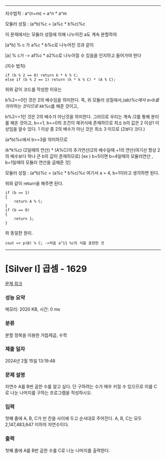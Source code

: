 *****


지수법칙 : a^(n+m) = a^n * a^m

모듈러 성질 : (a*b)%c = (a%c * b%c)%c


이 문제에서는 모듈러 성질에 의해 나누어진 a도 계속 분할하여 

[a*b] % c 가 a%c * b%c로 나누어진 것과 같이

[a] % c가  -> a1%c * a2%c로 나누어질 수 있음을 인지하고 들어가야 한다

(지수 법칙)


	if (b % 2 == 0) return k * k % C;
	else if (b % 2 == 1) return (k * k % C) * (A % C);

위와 같이 코드를 작성한 이유는

b%2==0인 것은 2의 배수임을 의미한다. 즉, 위 모듈러 성질에서,(a*b)%c에서 a=b을 의미하는 것이므로 k*k%c를 해준 것이고,

b%2==1인 것은 2의 배수가 아닌것을 의미한다. 그러므로 우리는 계속 /2를 통해 분리를 해온 것이고, b==1, b==0의 조건이 재귀식에 존재하므로 최소 b의 값은 2 이상1 이상임을 알수 있다. 1 이상 중 2의 배수가 아닌 것은 최소 3 이므로 (2보다 크다.)

(a*b)%c에서 b>=3을 의미하므로 

(k*k%c) (2일때의 연산) * (A%C)의 추가연산(2의 배수일때 +1의 연산(여기선 항상 2의 배수보다 하나 큰 b의 값이 존재하므로) 
[ex ) b=5이면 b=4일때의 모듈러연산 , b=1일때의 모듈러 연산을 곱해준 것]


모듈러 성질 : (a*b)%c = (a%c * b%c)%c
여기서 a = 4, b=1이라고 생각하면 된다. 

위와 같이 return을 해주면 된다.

	if (b == 1)
	{
		return A % C;
	}
	if (b == 0)
	{
		return 1;
	}

와 동일한 원리.

	cout << p(B) % C; ->처음 a^11 %c의 식을 표현한 것



*****

# [Silver I] 곱셈 - 1629 

[문제 링크](https://www.acmicpc.net/problem/1629) 

### 성능 요약

메모리: 2020 KB, 시간: 0 ms

### 분류

분할 정복을 이용한 거듭제곱, 수학

### 제출 일자

2024년 2월 15일 13:19:48

### 문제 설명

<p>자연수 A를 B번 곱한 수를 알고 싶다. 단 구하려는 수가 매우 커질 수 있으므로 이를 C로 나눈 나머지를 구하는 프로그램을 작성하시오.</p>

### 입력 

 <p>첫째 줄에 A, B, C가 빈 칸을 사이에 두고 순서대로 주어진다. A, B, C는 모두 2,147,483,647 이하의 자연수이다.</p>

### 출력 

 <p>첫째 줄에 A를 B번 곱한 수를 C로 나눈 나머지를 출력한다.</p>

